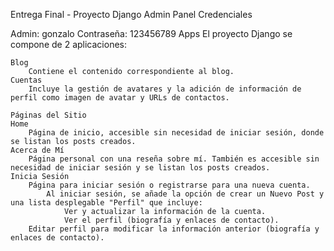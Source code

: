 Entrega Final - Proyecto Django
Admin Panel
Credenciales

Admin: gonzalo
Contraseña: 123456789
Apps
El proyecto Django se compone de 2 aplicaciones:

	Blog
		Contiene el contenido correspondiente al blog.
	Cuentas
 		Incluye la gestión de avatares y la adición de información de perfil como imagen de avatar y URLs de contactos.

	Páginas del Sitio
	Home
 		Página de inicio, accesible sin necesidad de iniciar sesión, donde se listan los posts creados.
	Acerca de Mí
		Página personal con una reseña sobre mí. También es accesible sin necesidad de iniciar sesión y se listan los posts creados.
	Inicia Sesión
		Página para iniciar sesión o registrarse para una nueva cuenta.
			Al iniciar sesión, se añade la opción de crear un Nuevo Post y una lista desplegable "Perfil" que incluye:
				Ver y actualizar la información de la cuenta.
				Ver el perfil (biografía y enlaces de contacto).
		Editar perfil para modificar la información anterior (biografía y enlaces de contacto).
 
